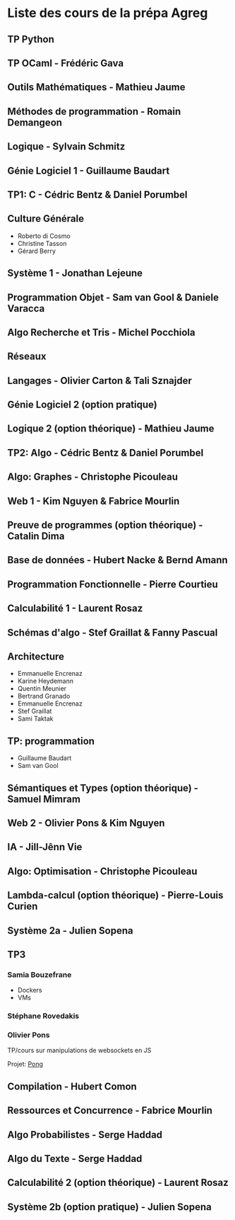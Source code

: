 # Liste des cours de la prépa Agreg

## TP Python

## TP OCaml - Frédéric Gava

## Outils Mathématiques - Mathieu Jaume

## Méthodes de programmation - Romain Demangeon

## Logique - Sylvain Schmitz

## Génie Logiciel 1 - Guillaume Baudart

## TP1: C - Cédric Bentz & Daniel Porumbel

## Culture Générale

- Roberto di Cosmo
- Christine Tasson
- Gérard Berry

## Système 1 - Jonathan Lejeune

## Programmation Objet - Sam van Gool & Daniele Varacca

## Algo Recherche et Tris - Michel Pocchiola

## Réseaux

## Langages - Olivier Carton & Tali Sznajder

## Génie Logiciel 2 (option pratique)

## Logique 2 (option théorique) - Mathieu Jaume

## TP2: Algo - Cédric Bentz & Daniel Porumbel

## Algo: Graphes - Christophe Picouleau

## Web 1 - Kim Nguyen & Fabrice Mourlin

## Preuve de programmes (option théorique) - Catalin Dima

## Base de données - Hubert Nacke & Bernd Amann

## Programmation Fonctionnelle - Pierre Courtieu

## Calculabilité 1 - Laurent Rosaz

## Schémas d'algo - Stef Graillat & Fanny Pascual

## Architecture

- Emmanuelle Encrenaz
- Karine Heydemann
- Quentin Meunier
- Bertrand Granado
- Emmanuelle Encrenaz
- Stef Graillat
- Sami Taktak

## TP: programmation

- Guillaume Baudart
- Sam van Gool

## Sémantiques et Types (option théorique) - Samuel Mimram

## Web 2 - Olivier Pons & Kim Nguyen

## IA - Jill-Jênn Vie

## Algo: Optimisation - Christophe Picouleau

## Lambda-calcul (option théorique) - Pierre-Louis Curien

## Système 2a - Julien Sopena

## TP3

### Samia Bouzefrane

- Dockers
- VMs

### Stéphane Rovedakis

### Olivier Pons

TP/cours sur manipulations de websockets en JS

Projet: [Pong](TP3/pong)

## Compilation - Hubert Comon

## Ressources et Concurrence - Fabrice Mourlin

## Algo Probabilistes - Serge Haddad

## Algo du Texte - Serge Haddad

## Calculabilité 2 (option théorique) - Laurent Rosaz

## Système 2b (option pratique) - Julien Sopena
